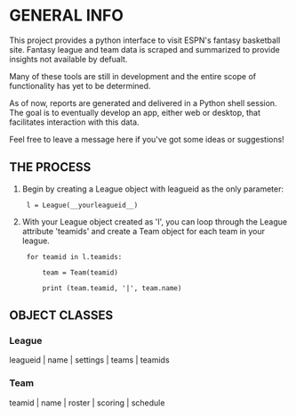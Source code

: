 # GENERAL INFO

This project provides a python interface to visit ESPN's fantasy basketball site. Fantasy league and team data is scraped and summarized to provide insights not available by defualt.

Many of these tools are still in development and the entire scope of functionality has yet to be determined.

As of now, reports are generated and delivered in a Python shell session. The goal is to eventually develop an app, either web or desktop, that facilitates interaction with this data.

Feel free to leave a message here if you've got some ideas or suggestions!

## THE PROCESS
1. Begin by creating a League object with leagueid as the only parameter:

        l = League(__yourleagueid__)
    
2. With your League object created as 'l', you can loop through the League attribute 'teamids' and create a Team object for each team in your league.
   
        for teamid in l.teamids:
      
            team = Team(teamid)
      
            print (team.teamid, '|', team.name)
      
## OBJECT CLASSES

### League
leagueid | name | settings | teams | teamids

### Team
teamid | name | roster | scoring | schedule
